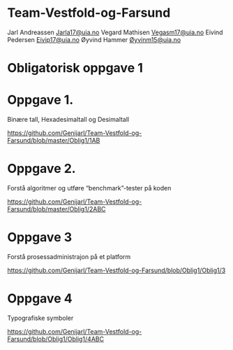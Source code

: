# Team-Vestfold-og-Farsund
Jarl Andreassen   Jarla17@uia.no
Vegard Mathisen   Vegasm17@uia.no
Eivind Pedersen   Eivip17@uia.no
Øyvind Hammer     Øyvinm15@uia.no

# Obligatorisk oppgave 1

# Oppgave 1. 
Binære tall, Hexadesimaltall og Desimaltall

https://github.com/Genijarl/Team-Vestfold-og-Farsund/blob/master/Oblig1/1AB

# Oppgave 2.
Forstå algoritmer og utføre “benchmark”-tester på koden

https://github.com/Genijarl/Team-Vestfold-og-Farsund/blob/master/Oblig1/2ABC

# Oppgave 3
Forstå prosessadministrajon på et platform

https://github.com/Genijarl/Team-Vestfold-og-Farsund/blob/Oblig1/Oblig1/3

# Oppgave 4
Typografiske symboler

https://github.com/Genijarl/Team-Vestfold-og-Farsund/blob/Oblig1/Oblig1/4ABC
